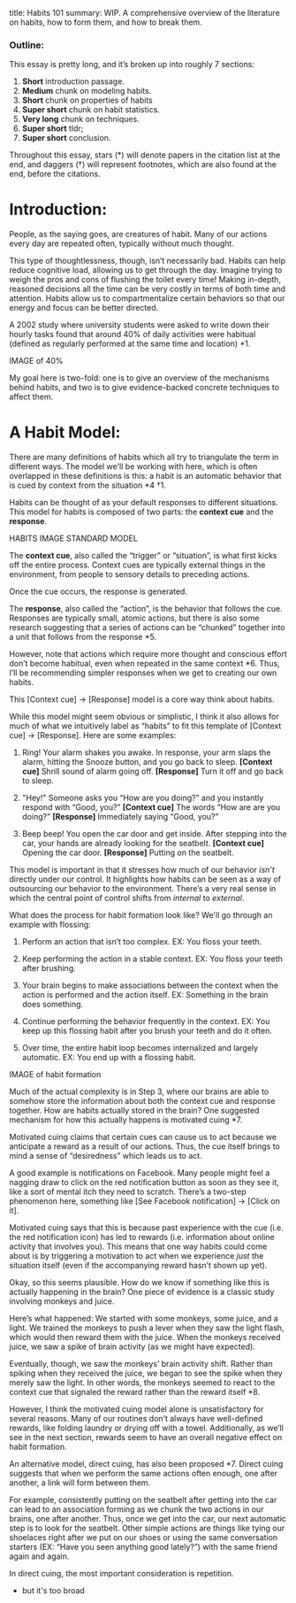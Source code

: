 title: Habits 101
summary: WIP. A comprehensive overview of the literature on habits, how to form them, and how to break them.

### **Outline:**

This essay is pretty long, and it’s broken up into roughly 7 sections:

1. **Short** introduction passage.
2. **Medium** chunk on modeling habits.
3. **Short** chunk on properties of habits
4. **Super short** chunk on habit statistics.
5. **Very long** chunk on techniques.
6. **Super short** tldr;
7. **Super short** conclusion.

Throughout this essay, stars (*) will denote papers in the citation list at the end, and daggers (†) will represent footnotes, which are also found at the end, before the citations.

# **Introduction:**

People, as the saying goes, are  creatures of habit. Many of our actions every day are repeated often, typically without much thought. 

This type of thoughtlessness, though, isn’t necessarily bad. Habits can help reduce cognitive load, allowing us to get through the day. Imagine trying to weigh the pros and cons of flushing the toilet every time! Making in-depth, reasoned decisions  all the time can be very costly in terms of both time and attention. Habits allow us to compartmentalize certain behaviors so that our energy and focus can be better directed.

A 2002 study where university students were asked to write down their hourly tasks found that around 40% of daily activities were habitual (defined as regularly performed at the same time and location) *1.

IMAGE of 40%

My goal here is two-fold: one is to give an overview of the mechanisms behind habits,  and two is to give evidence-backed concrete techniques to affect them.

# **A Habit Model:**

There are many definitions of habits which all try to triangulate the term in different ways. The model we'll be working with here, which is often overlapped in these definitions is this: a habit is an automatic behavior that is cued by  context from the situation *4 †1.

Habits can be thought of as your default responses to different situations. This model for habits is composed of two parts: the **context cue** and the **response**.

HABITS IMAGE STANDARD MODEL

The **context cue**, also called the “trigger” or “situation”, is what first kicks off the entire process. Context cues are typically external things in the environment, from people to sensory details to preceding actions.

Once the cue occurs, the response is generated.

The **response**, also  called the “action”, is the behavior that follows the cue. Responses are typically small, atomic actions, but there is also some research suggesting that a series of actions can be “chunked” together into a unit that follows from the response *5.

However, note that actions which require more thought and conscious effort don’t become habitual, even when repeated in the same context *6. Thus, I’ll be recommending simpler responses when we get to creating our own habits.

This [Context cue] → [Response] model is a core way think about habits.

While this model might seem obvious or simplistic, I think it also allows for much of what we intuitively label as “habits” to fit  this template of [Context cue] → [Response]. Here are some examples:

1. Ring! Your alarm shakes you awake. In response, your arm slaps the alarm, hitting the Snooze button, and you go back to sleep.
    **[Context cue]** Shrill sound of alarm going off.
    **[Response]** Turn it off and go back to sleep.

2. "Hey!" Someone asks you “How are you doing?” and you instantly respond with “Good, you?”
    **[Context cue]** The words “How are are you doing?”
    **[Response]** Immediately saying “Good, you?”

3. Beep beep! You open the car door and get inside. After stepping into the car, your hands are already looking for the seatbelt.
    **[Context cue]** Opening the car door.
    **[Response]** Putting on the seatbelt.

This model is important in that it stresses how much of our behavior *isn’t* directly under our control. It highlights how habits can be seen as a way of outsourcing our behavior to the environment. There’s a very real sense in which the central point of control shifts from *internal* to *external*.

What does the process for habit formation look like? We'll go through an example with flossing:

1. Perform an action that isn’t too complex.
    EX: You floss your teeth.

2. Keep performing the action in a stable context.
    EX: You floss your teeth after brushing.

3. Your brain begins to make associations between the context when the action is performed and the action itself.
    EX: Something in the brain does something.

4. Continue performing the behavior frequently in the context.
    EX: You keep up this flossing habit after you brush your teeth and do it often.

5. Over time, the entire habit loop becomes internalized and largely automatic.
    EX: You end up with a flossing habit.

IMAGE of habit formation

Much of the actual complexity is in  Step 3, where our brains are able to somehow store the information about both the context cue and response together. How are habits actually stored in the brain? One suggested mechanism for how this actually happens is motivated cuing *7. 

Motivated cuing claims that certain cues can cause us to act because we anticipate a reward as a result of our actions. Thus, the cue itself brings to mind a sense of “desiredness” which leads us to act.

A good example is notifications on  Facebook. Many people might feel a nagging draw to click on the red notification button as soon as they see it, like a sort of mental itch  they need to scratch. There’s a two-step phenomenon here, something like [See Facebook notification] -> [Click on it].

Motivated cuing says that this is  because past experience with the cue (i.e. the red notification icon)  has led to rewards (i.e. information about online activity that involves you). This means that one way habits could come about is by triggering a motivation to act when we experience *just* the situation itself (even if the accompanying reward hasn’t shown up yet).

Okay, so this seems plausible. How do we know if something like this is actually happening in the brain? One piece of evidence is a classic study involving monkeys and juice.

Here’s what happened: We started with some monkeys, some juice, and a light. We trained the monkeys to push a lever when they saw the light flash, which would then reward them with  the juice. When the monkeys received juice, we saw a spike of brain activity (as we might have expected).

Eventually, though, we saw the monkeys’ brain activity shift. Rather than spiking when they received the juice, we began to see the spike when they merely saw the light. In other words, the monkeys seemed to react to the context cue that signaled the reward rather than the reward itself *8.

However, I think the motivated cuing model alone is unsatisfactory for several reasons. Many of our routines don’t always have well-defined rewards, like folding laundry or drying off with a towel. Additionally, as we’ll see in the next section, rewards seem to have an overall negative effect on habit formation.

An alternative model, direct cuing, has also been proposed *7. Direct cuing suggests that when we perform the same  actions often enough, one after another, a link will form between them.

For example, consistently putting on  the seatbelt after getting into the car can lead to an association  forming as we chunk the two actions in our brains, one after another. Thus, once we get into the car, our next automatic step is to look for  the seatbelt. Other simple actions are things like tying our shoelaces right after we put on our shoes or using the same  conversation starters (EX: “Have you seen anything good lately?”) with the same friend again and again.

In direct cuing, the most important consideration is repetition. 

* but it's too broad